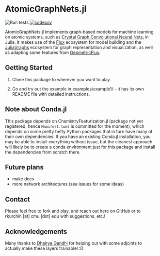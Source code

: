 # AtomicGraphNets.jl
![Run tests](https://github.com/aced-differentiate/AtomicGraphNets.jl/workflows/Run%20tests/badge.svg)
[![codecov](https://codecov.io/gh/aced-differentiate/AtomicGraphNets.jl/branch/master/graph/badge.svg)](https://codecov.io/gh/aced-differentiate/AtomicGraphNets.jl)

AtomicGraphNets.jl implements graph-based models for machine learning on atomic systems, such as [Crystal Graph Convolutional Neural Nets](https://arxiv.org/abs/1710.10324), in Julia. It makes use of the [Flux](https://fluxml.ai) ecosystem for model building and the [JuliaGraphs](https://github.com/JuliaGraphs) ecosystem for graph representation and visualization, as well as adapting some features from [GeometricFlux](https://github.com/yuehhua/GeometricFlux.jl).


## Getting Started

1. Clone this package to wherever you want to play.

2. Go and try out the example in examples/example1/ – it has its own README file with detailed instructions.

## Note about Conda.jl
This package depends on ChemistryFeaturization.jl (package not yet registered, hence `Manifest.toml` is committed for the moment), which depends on some pretty hefty Python packages that in turn have many of their own dependencies. If you have an existing Conda.jl installation, you may be able to install everything without issue, but the cleanest approach will likely be to create a conda environment just for this package and install the dependencies from scratch there.

## Future plans
* make docs
* more network architectures (see issues for some ideas)

## Contact
Please feel free to fork and play, and reach out here on GitHub or to rkurchin [at] cmu [dot] edu with suggestions, etc.!

## Acknowledgements
Many thanks to [Dhairya Gandhi](https://github.com/DhairyaLGandhi) for helping out with some adjoints to actually make these layers trainable! :D